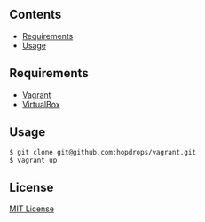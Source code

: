 ## Contents

- [Requirements](#requirements)
- [Usage](#usage)

## Requirements

- [Vagrant](https://www.vagrantup.com/downloads.html)
- [VirtualBox](https://www.virtualbox.org/wiki/Downloads)

## Usage

    $ git clone git@github.com:hopdrops/vagrant.git
    $ vagrant up

## License

[MIT License](LICENSE)
